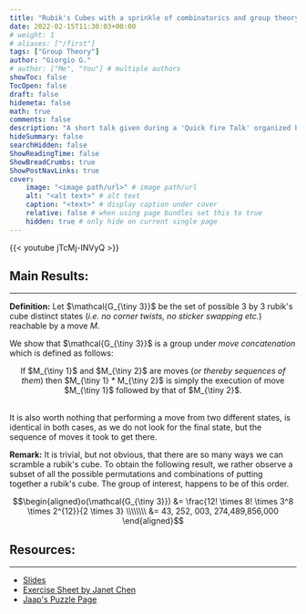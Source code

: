 ```yaml
---
title: "Rubik's Cubes with a sprinkle of combinatorics and group theory."
date: 2022-02-15T11:30:03+00:00
# weight: 1
# aliases: ["/first"]
tags: ["Group Theory"]
author: "Giorgio G."
# author: ["Me", "You"] # multiple authors
showToc: false
TocOpen: false
draft: false
hidemeta: false
math: true
comments: false
description: "A short talk given during a 'Quick fire Talk' organized by the Malta Mathematical Society."
hideSummary: false
searchHidden: false
ShowReadingTime: false
ShowBreadCrumbs: true
ShowPostNavLinks: true
cover:
    image: "<image path/url>" # image path/url
    alt: "<alt text>" # alt text
    caption: "<text>" # display caption under cover
    relative: false # when using page bundles set this to true
    hidden: true # only hide on current single page
---
```



{{< youtube jTcMj-INVyQ >}}


## Main Results:
---
**Definition:** Let $\mathcal{G_{\tiny 3}}$ be the set of possible 3 by 3 rubik's cube distinct states (<i>i.e. no corner twists, no sticker swapping etc.</i>) reachable by a move $M$.

 We show that $\mathcal{G_{\tiny 3}}$ is a group under <i>move concatenation</i> which is defined as follows:

<center>
If $M_{\tiny 1}$ and $M_{\tiny 2}$ are moves (<i>or thereby sequences of them</i>) then $M_{\tiny 1} * M_{\tiny 2}$ is simply the execution of move $M_{\tiny 1}$ followed by that of $M_{\tiny 2}$. 
</center>
</br >

It is also worth nothing that performing a move from two different states, is identical in both cases, as we do not look for the final state, but the sequence of moves it took to get there.


**Remark:** It is trivial, but not obvious, that there are so many ways we can scramble a rubik's cube. To obtain the following result, we rather observe a subset of all the possible permutations and combinations of putting together a rubik's cube. The group of interest, happens to be of this order.

$$\begin{aligned}o(\mathcal{G_{\tiny 3}}) &= \frac{12! \times 8! \times 3^8 \times 2^{12}}{2 \times 3} \\\\\\\\ &= 43, 252, 003, 274,489,856,000 \end{aligned}$$

## Resources:
---
 - <a href="/rubiks.pdf" download>Slides</a>
 - [Exercise Sheet by Janet Chen](https://people.math.harvard.edu/~jjchen/docs/Group%20Theory%20and%20the%20Rubik's%20Cube.pdf)
 - [Jaap's Puzzle Page](https://www.jaapsch.net/puzzles/theory.htm)

